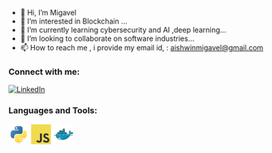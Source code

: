 - 👋 Hi, I’m Migavel
- 👀 I’m interested in Blockchain ...
- 🌱 I’m currently learning cybersecurity and AI ,deep learning...
- 💞️ I’m looking to collaborate on software industries...
- 📫 How to reach me , i provide my email id, : aishwinmigavel@gmail.com

### Connect with me:
[![LinkedIn](https://img.shields.io/badge/LinkedIn-blue?logo=linkedin)](https://www.linkedin.com/in/migavel-d-8aab08257/)




### Languages and Tools:
<p align="left">
  <img src="https://raw.githubusercontent.com/devicons/devicon/master/icons/python/python-original.svg" alt="Python" width="40" height="40"/>
  <img src="https://raw.githubusercontent.com/devicons/devicon/master/icons/javascript/javascript-original.svg" alt="JavaScript" width="40" height="40"/>
  <img src="https://raw.githubusercontent.com/devicons/devicon/master/icons/docker/docker-original.svg" alt="Docker" width="40" height="40"/>
  <!-- Add more icons as needed -->
</p>


<!---
migavel508/migavel508 is a ✨ special ✨ repository because its `README.md` (this file) appears on your GitHub profile.
You can click the Preview link to take a look at your changes.
--->
